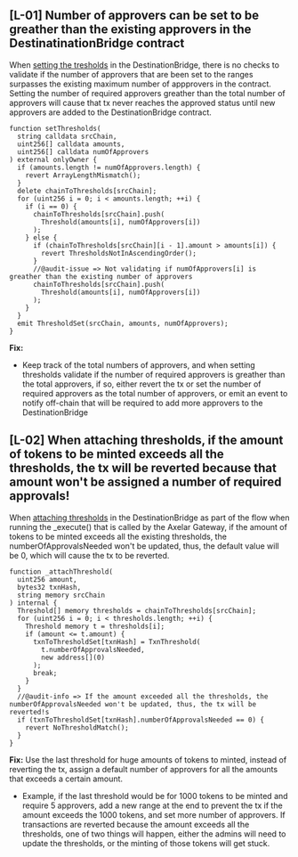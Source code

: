 ## [L-01] Number of approvers can be set to be greather than the existing approvers in the DestinatinationBridge contract

When [setting the tresholds](https://github.com/code-423n4/2023-09-ondo/blob/main/contracts/bridge/DestinationBridge.sol#L255-L279) in the DestinationBridge, there is no checks to validate if the number of approvers that are been set to the ranges surpasses the existing maximum number of appprovers in the contract.
Setting the number of required approvers greather than the total number of approvers will cause that tx never reaches the approved status until new approvers are added to the DestinationBridge contract.

```solidity
function setThresholds(
  string calldata srcChain,
  uint256[] calldata amounts,
  uint256[] calldata numOfApprovers
) external onlyOwner {
  if (amounts.length != numOfApprovers.length) {
    revert ArrayLengthMismatch();
  }
  delete chainToThresholds[srcChain];
  for (uint256 i = 0; i < amounts.length; ++i) {
    if (i == 0) {
      chainToThresholds[srcChain].push(
        Threshold(amounts[i], numOfApprovers[i])
      );
    } else {
      if (chainToThresholds[srcChain][i - 1].amount > amounts[i]) {
        revert ThresholdsNotInAscendingOrder();
      }
      //@audit-issue => Not validating if numOfApprovers[i] is greather than the existing number of approvers
      chainToThresholds[srcChain].push(
        Threshold(amounts[i], numOfApprovers[i])
      );
    }
  }
  emit ThresholdSet(srcChain, amounts, numOfApprovers);
}

```

**Fix:**
- Keep track of the total numbers of approvers, and when setting thresholds validate if the number of required approvers is greather than the total approvers, if so, either revert the tx or set the number of required approvers as the total number of approvers, or emit an event to notify off-chain that will be required to add more approvers to the DestinationBridge


## [L-02] When attaching thresholds, if the amount of tokens to be minted exceeds all the thresholds, the tx will be reverted because that amount won't be assigned a number of required approvals!

When [attaching thresholds](https://github.com/code-423n4/2023-09-ondo/blob/main/contracts/bridge/DestinationBridge.sol#L128-L147) in the DestinationBridge as part of the flow when running the _execute() that is called by the Axelar Gateway, if the amount of tokens to be minted exceeds all the existing thresholds, the numberOfApprovalsNeeded won't be updated, thus, the default value will be 0, which will cause the tx to be reverted.

```solidity
function _attachThreshold(
  uint256 amount,
  bytes32 txnHash,
  string memory srcChain
) internal {
  Threshold[] memory thresholds = chainToThresholds[srcChain];
  for (uint256 i = 0; i < thresholds.length; ++i) {
    Threshold memory t = thresholds[i];
    if (amount <= t.amount) {
      txnToThresholdSet[txnHash] = TxnThreshold(
        t.numberOfApprovalsNeeded,
        new address[](0)
      );
      break;
    }
  }
  //@audit-info => If the amount exceeded all the thresholds, the numberOfApprovalsNeeded won't be updated, thus, the tx will be reverted!s
  if (txnToThresholdSet[txnHash].numberOfApprovalsNeeded == 0) {
    revert NoThresholdMatch();
  }
}
```

**Fix:**
Use the last threshold for huge amounts of tokens to minted, instead of reverting the tx, assign a default number of approvers for all the amounts that exceeds a certain amount.
- Example, if the last threshold would be for 1000 tokens to be minted and require 5 approvers, add a new range at the end to prevent the tx if the amount exceeds the 1000 tokens, and set more number of approvers.
If transactions are reverted because the amount exceeds all the thresholds, one of two things will happen, either the admins will need to update the thresholds, or the minting of those tokens will get stuck.